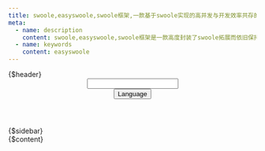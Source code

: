 ```yaml
---
title: swoole,easyswoole,swoole框架,一款基于swoole实现的高并发与开发效率共存的微服务分布式框架
meta:
  - name: description
    content: swoole,easyswoole,swoole框架是一款高度封装了swoole拓展而依旧保持swoole原有特性的一个高性能分布式微服务框架，旨在提供一个高效、快速、优雅的框架给php开发者
  - name: keywords
    content: easyswoole
---
```

<!doctype html>
<html lang="{$lang}">
<head>
    <meta charset="UTF-8">
    <meta name="viewport" content="width=device-width, user-scalable=no, initial-scale=1.0, maximum-scale=1.0, minimum-scale=1.0">
    <meta http-equiv="X-UA-Compatible" content="ie=edge">
    <link rel="stylesheet" href="/Css/document.css">
    <link rel="stylesheet" href="/Css/highlight.css">
    <link rel="stylesheet" href="/Css/markdown.css">
    <script src="/Js/jquery.min.js"></script>
    <script src="/Js/highlight.min.js"></script>
    <script src="/Js/js.cookie.min.js"></script>
    <script src="/Js/global.js"></script>
    <script src="/Js/jquery.mark.min.js"></script>
    {$header}
</head>
<body>
<div class="container">
    <header class="navBar">
        <div class="navInner">
            <img src="/Images/docNavLogo.png" alt="">
            <div class="navInnerRight">
                <div class="navSearch">
                    <input aria-label="Search" autocomplete="off" spellcheck="false" class="" placeholder="" id="SearchValue">
                    <div class="resultList" id="resultList" style="display: none"></div>
                </div>
                <div class="navItem">
                    <div class="dropdown-wrapper">
                        <button type="button" aria-label="Select language" class="dropdown-title">
                            <span class="title">Language</span> <span class="arrow right"></span>
                        </button>
                        <ul class="nav-dropdown" style="display: none;">
                            <li class="dropdown-item">
                                <a href="javascript:void(0)" data-lang="Cn" class="nav-link lang-change">简体中文</a>
                            </li>
                            <li class="dropdown-item">
                                <a href="javascript:void(0)" data-lang="En" class="nav-link lang-change">ENGLISH</a>
                            </li>
                        </ul>
                    </div>
                </div>
            </div>
        </div>
    </header>
    <aside class="sideBar">{$sidebar}</aside>
    <section class="mainContent">
        <div class="content markdown-body">{$content}</div>
    </section>
</div>

<script>
    $(function () {


        // 监听菜单点击事件
        $(".sideBar ul>li").on('click', function () {
            $.each($(".sideBar ul>li"), function () {
                $(this).removeClass('active')
            });
            $(this).addClass('active')
        });

        hljs.initHighlightingOnLoad();

        var articles = [];

        $.ajax({
            url: '/keywordCn.json',
            success: function (data) {
                articles = data;
            }
        });


        /**
         * 关键词查找
         * @param keyword
         */
        function searchKeyword(keyword) {
            var result = [];
            articles.forEach(function (value) {
                var score = 0;
                !value.content && (value.content = '');
                var titleCount = value.title.match(new RegExp(keyword, 'g'));
                var contentCount = value.content.match(new RegExp(keyword, 'g'));
                if ( titleCount && titleCount.length > 0 ) {
                    score += titleCount.length * 100;
                } else if ( contentCount && contentCount.length > 0 ) {
                    score += contentCount.length;
                }

                // 截取内容前后字符
                var contentDesc = '';
                if ( contentCount ) {
                    var keywordIndex = value.content.indexOf(keyword);
                    contentDesc += value.content.slice(keywordIndex - 10, keywordIndex);
                    contentDesc += "<span class='searchKeyword'>" + keyword + "</span>";
                    contentDesc += value.content.slice(keywordIndex + keyword.length, keywordIndex + 30);
                }

                if ( score > 0 ) {
                    var searchResult = {
                        score: score,
                        hitType: titleCount ? 'title' : 'content',
                        title: value.title,
                        link: value.link,
                        contentDesc: titleCount ? value.title : contentDesc + '...',
                    };

                    result.push(searchResult);
                }
            });
            // 结果排序
            result.sort(function (a, b) {
                return b.score - a.score;
            });

            // 生成目标Dom
            var searchDom = '';
            result.forEach(function (value) {
                var dom = [
                    '<div class="resultItem">',
                    '<a href="' + value.link + '" class="resultLink">',
                    '<div class="resultTitle">' + value.title + '</div>',
                    value.hitType !== 'title' ? '<div class="resultDesc">' + value.contentDesc + '</div>' : '',
                    '</a></div>'
                ];
                searchDom += dom.join('');
            });

            $('#resultList').html(searchDom).show(100);
        }

        // 事件防抖
        function debounce(func, wait) {
            let timer;
            return function () {
                let context = this; // 注意 this 指向
                let args = arguments; // arguments中存着e
                if ( timer ) clearTimeout(timer);
                timer = setTimeout(() => {
                    func.apply(this, args)
                }, wait)
            }
        }

        // 搜索输入事件
        $('#SearchValue').on('input', debounce(function (e) {
            searchKeyword($('#SearchValue').val())
        }, 300)).on('blur', function () {
            $('#resultList').hide();
        });

        // 阻止冒泡使得点击条目时不视为失去焦点
        $('#resultList').on('mousedown', function (e) {
            e.preventDefault();
        });

        // 切换中英文
        $('.dropdown-title').click(function (e) {
            $('.nav-dropdown').toggle();
        })

        $('.lang-change').click(function (e) {
            var lang = $(this).data('lang');
            Cookies.set('language', lang);
            window.location.reload();
        });

        // 自动展开菜单父级
        $.each($('.sideBar ul li a'), function () {
            if ( $(this).attr('href') === window.location.pathname ) {
                console.warn($(this).parents('li').last().addClass('active'));
            }
        })
    })
</script>
</body>
</html>
